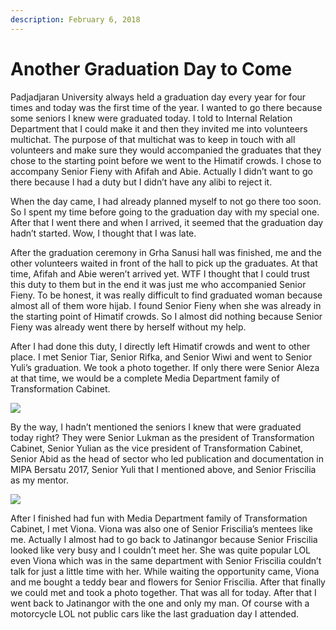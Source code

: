```yaml
---
description: February 6, 2018
---
```


# Another Graduation Day to Come

Padjadjaran University always held a graduation day every year for four times and today was the first time of the year. I wanted to go there because some seniors I knew were graduated today. I told to Internal Relation Department that I could make it and then they invited me into volunteers multichat. The purpose of that multichat was to keep in touch with all volunteers and make sure they would accompanied the graduates that they chose to the starting point before we went to the Himatif crowds. I chose to accompany Senior Fieny with Afifah and Abie. Actually I didn’t want to go there because I had a duty but I didn’t have any alibi to reject it.

When the day came, I had already planned myself to not go there too soon. So I spent my time before going to the graduation day with my special one. After that I went there and when I arrived, it seemed that the graduation day hadn’t started. Wow, I thought that I was late.

After the graduation ceremony in Grha Sanusi hall was finished, me and the other volunteers waited in front of the hall to pick up the graduates. At that time, Afifah and Abie weren’t arrived yet. WTF I thought that I could trust this duty to them but in the end it was just me who accompanied Senior Fieny. To be honest, it was really difficult to find graduated woman because almost all of them wore hijab. I found Senior Fieny when she was already in the starting point of Himatif crowds. So I almost did nothing because Senior Fieny was already went there by herself without my help.

After I had done this duty, I directly left Himatif crowds and went to other place. I met Senior Tiar, Senior Rifka, and Senior Wiwi and went to Senior Yuli’s graduation. We took a photo together. If only there were Senior Aleza at that time, we would be a complete Media Department family of Transformation Cabinet.

![](https://sites.unpad.ac.id/realicejoanne/wp-content/uploads/sites/21214/2018/02/55663.jpg)

By the way, I hadn’t mentioned the seniors I knew that were graduated today right? They were Senior Lukman as the president of Transformation Cabinet, Senior Yulian as the vice president of Transformation Cabinet, Senior Abid as the head of sector who led publication and documentation in MIPA Bersatu 2017, Senior Yuli that I mentioned above, and Senior Friscilia as my mentor.

![](https://sites.unpad.ac.id/realicejoanne/wp-content/uploads/sites/21214/2018/02/55665.jpg)

After I finished had fun with Media Department family of Transformation Cabinet, I met Viona. Viona was also one of Senior Friscilia’s mentees like me. Actually I almost had to go back to Jatinangor because Senior Friscilia looked like very busy and I couldn’t meet her. She was quite popular LOL even Viona which was in the same department with Senior Friscilia couldn’t talk for just a little time with her. While waiting the opportunity came, Viona and me bought a teddy bear and flowers for Senior Friscilia. After that finally we could met and took a photo together. That was all for today. After that I went back to Jatinangor with the one and only my man. Of course with a motorcycle LOL not public cars like the last graduation day I attended.
